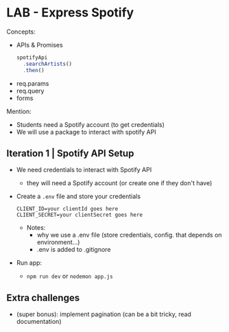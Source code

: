
# LAB - Express Spotify

<!-- 

- Do this LAB individually 


- Students need a Spotify account (to get credentials)

-->


Concepts:
- APIs & Promises
    ```javascript
    spotifyApi
      .searchArtists()
      .then()
    ```
- req.params
- req.query
- forms



Mention:
- Students need a Spotify account (to get credentials)
- We will use a package to interact with spotify API



## Iteration 1 | Spotify API Setup

- We need credentials to interact with Spotify API
  - they will need a Spotify account (or create one if they don't have)


- Create a `.env` file and store your credentials

    ```
    CLIENT_ID=your clientId goes here
    CLIENT_SECRET=your clientSecret goes here
    ```

    - Notes:
        - why we use a .env file (store credentials, config. that depends on environment...)
        - .env is added to .gitignore

- Run app:
  - `npm run dev` or `nodemon app.js`





## Extra challenges

- (super bonus): implement pagination (can be a bit tricky, read documentation)

